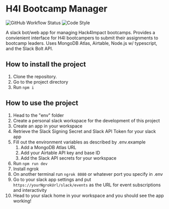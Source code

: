 # H4I Bootcamp Manager

![GitHub Workflow Status](https://img.shields.io/github/workflow/status/hack4impact/bootcamp-manager/Integrate)
![Code Style](https://img.shields.io/badge/code_style-prettier-ff69b4.svg)

A slack bot/web app for managing Hack4Impact bootcamps. Provides a convienient interface for H4I bootcampers to submit their assignments to bootcamp leaders. Uses MongoDB Atlas, Airtable, Node.js w/ typescript, and the Slack Bolt API.

## How to install the project

1. Clone the repository.
2. Go to the project directory
3. Run `npm i`

## How to use the project

1. Head to the "env" folder
2. Create a personal slack workspace for the development of this project
3. Create an app in your workspace
4. Retrieve the Slack Signing Secret and Slack API Token for your slack app
5. Fill out the environment variables as described by .env.example
   1. Add a MongoDB Atlas URL
   2. Add your Airtable API key and base ID
   3. Add the Slack API secrets for your workspace
6. Run `npm run dev`
7. Install ngrok
8. On another terminal run `ngrok 8080` or whatever port you specify in .env
9. Go to your slack app settings and put `https://yourNgrokUrl/slack/events` as the URL for event subscriptions and interactivity
10. Head to your slack home in your workspace and you should see the app working!
